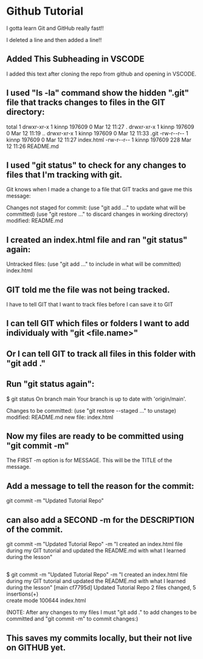 # Github Tutorial

I gotta learn Git and GitHub really fast!!

I deleted a line and then added a line!!

## Added This Subheading in VSCODE

I added this text after cloning the repo 
from github and opening in VSCODE.

## I used "ls -la" command show the hidden ".git" file that tracks changes to files in the GIT directory:

total 1
drwxr-xr-x 1 kinnp 197609   0 Mar 12 11:27 .
drwxr-xr-x 1 kinnp 197609   0 Mar 12 11:19 ..
drwxr-xr-x 1 kinnp 197609   0 Mar 12 11:33 .git
-rw-r--r-- 1 kinnp 197609   0 Mar 12 11:27 index.html
-rw-r--r-- 1 kinnp 197609 228 Mar 12 11:26 README.md

## I used "git status" to check for any changes to files that I'm tracking with git.

Git knows when I made a change to a file that GIT tracks and gave me this message:

Changes not staged for commit:
  (use "git add <file>..." to update what will be committed)
  (use "git restore <file>..." to discard changes in working directory)
        modified:   README.md

## I created an index.html file and ran "git status" again: 

Untracked files:
  (use "git add <file>..." to include in what will be committed)
        index.html

## GIT told me the file was not being tracked.

I have to tell GIT that I want to track files before I can save it to GIT

## I can tell GIT which files or folders I want to add individualy with "git <file.name>"

## Or I can tell GIT to track all files in this folder with "git add ."

## Run "git status again":

$ git status
On branch main
Your branch is up to date with 'origin/main'.      

Changes to be committed:
  (use "git restore --staged <file>..." to unstage)
        modified:   README.md 
        new file:   index.html

## Now my files are ready to be committed using "git commit -m"

The FIRST -m option is for MESSAGE. This will be the TITLE of the message.

## Add a message to tell the reason for the commit: 

git commit -m "Updated Tutorial Repo"

## can also add a SECOND -m for the DESCRIPTION of the commit.

git commit -m "Updated Tutorial Repo" -m "I created an index.html file during my GIT tutorial and updated the README.md with what I learned during the lesson"

## <enter>

$ git commit -m "Updated Tutorial Repo" -m "I created an index.html file during my GIT tutorial and updated the README.md with what I learned during the lesson"
[main cf7795d] Updated Tutorial Repo
 2 files changed, 5 insertions(+)   
 create mode 100644 index.html  

(NOTE: After any changes to my files I must "git add ." to add changes to be committed and "git commit -m" to commit changes:)

## This saves my commits locally, but their not live on GITHUB yet.









